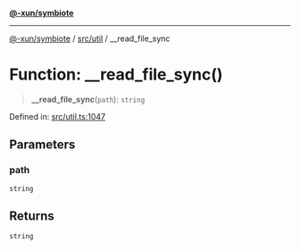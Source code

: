 [**@-xun/symbiote**](../../../README.md)

***

[@-xun/symbiote](../../../README.md) / [src/util](../README.md) / \_\_read\_file\_sync

# Function: \_\_read\_file\_sync()

> **\_\_read\_file\_sync**(`path`): `string`

Defined in: [src/util.ts:1047](https://github.com/Xunnamius/symbiote/blob/138da875f3247f966687e95b91c7caf822df3c49/src/util.ts#L1047)

## Parameters

### path

`string`

## Returns

`string`
